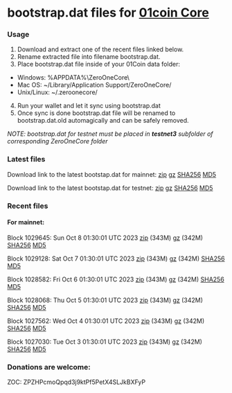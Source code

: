 # bootstrap.dat files for [01coin Core](https://01coin.io)

### Usage

1. Download and extract one of the recent files linked below.
2. Rename extracted file into filename bootstrap.dat.
3. Place bootstrap.dat file inside of your 01Coin data folder:
 - Windows: %APPDATA%\ZeroOneCore\
 - Mac OS: ~/Library/Application Support/ZeroOneCore/
 - Unix/Linux: ~/.zeroonecore/
4. Run your wallet and let it sync using bootstrap.dat
5. Once sync is done bootstrap.dat file will be renamed to bootstrap.dat.old automagically and can be safely removed.

_NOTE: bootstrap.dat for testnet must be placed in **testnet3** subfolder of corresponding ZeroOneCore folder_

### Latest files
Download link to the latest bootstap.dat for mainnet: [zip](https://files.01coin.io/mainnet/bootstrap.dat.zip) [gz](https://files.01coin.io/mainnet/bootstrap.dat.tar.gz) [SHA256](https://files.01coin.io/mainnet/sha256.txt) [MD5](https://files.01coin.io/mainnet/md5.txt)

Download link to the latest bootstap.dat for testnet: [zip](https://files.01coin.io/testnet/bootstrap.dat.zip) [gz](https://files.01coin.io/testnet/bootstrap.dat.tar.gz) [SHA256](https://files.01coin.io/testnet/sha256.txt) [MD5](https://files.01coin.io/testnet/md5.txt)

### Recent files

#### For mainnet:

Block 1029645: Sun Oct  8 01:30:01 UTC 2023 [zip](https://files.01coin.io/mainnet/2023-10-08/bootstrap.dat.zip) (343M) [gz](https://files.01coin.io/mainnet/2023-10-08/bootstrap.dat.tar.gz) (342M) [SHA256](https://files.01coin.io/mainnet/2023-10-08/sha256.txt) [MD5](https://files.01coin.io/mainnet/2023-10-08/md5.txt)

Block 1029128: Sat Oct  7 01:30:01 UTC 2023 [zip](https://files.01coin.io/mainnet/2023-10-07/bootstrap.dat.zip) (343M) [gz](https://files.01coin.io/mainnet/2023-10-07/bootstrap.dat.tar.gz) (342M) [SHA256](https://files.01coin.io/mainnet/2023-10-07/sha256.txt) [MD5](https://files.01coin.io/mainnet/2023-10-07/md5.txt)

Block 1028582: Fri Oct  6 01:30:01 UTC 2023 [zip](https://files.01coin.io/mainnet/2023-10-06/bootstrap.dat.zip) (343M) [gz](https://files.01coin.io/mainnet/2023-10-06/bootstrap.dat.tar.gz) (342M) [SHA256](https://files.01coin.io/mainnet/2023-10-06/sha256.txt) [MD5](https://files.01coin.io/mainnet/2023-10-06/md5.txt)

Block 1028068: Thu Oct  5 01:30:01 UTC 2023 [zip](https://files.01coin.io/mainnet/2023-10-05/bootstrap.dat.zip) (343M) [gz](https://files.01coin.io/mainnet/2023-10-05/bootstrap.dat.tar.gz) (342M) [SHA256](https://files.01coin.io/mainnet/2023-10-05/sha256.txt) [MD5](https://files.01coin.io/mainnet/2023-10-05/md5.txt)

Block 1027562: Wed Oct  4 01:30:01 UTC 2023 [zip](https://files.01coin.io/mainnet/2023-10-04/bootstrap.dat.zip) (343M) [gz](https://files.01coin.io/mainnet/2023-10-04/bootstrap.dat.tar.gz) (342M) [SHA256](https://files.01coin.io/mainnet/2023-10-04/sha256.txt) [MD5](https://files.01coin.io/mainnet/2023-10-04/md5.txt)

Block 1027030: Tue Oct  3 01:30:01 UTC 2023 [zip](https://files.01coin.io/mainnet/2023-10-03/bootstrap.dat.zip) (343M) [gz](https://files.01coin.io/mainnet/2023-10-03/bootstrap.dat.tar.gz) (342M) [SHA256](https://files.01coin.io/mainnet/2023-10-03/sha256.txt) [MD5](https://files.01coin.io/mainnet/2023-10-03/md5.txt)


### Donations are welcome:

ZOC: ZPZHPcmoQpqd3j9ktPf5PetX4SLJkBXFyP
